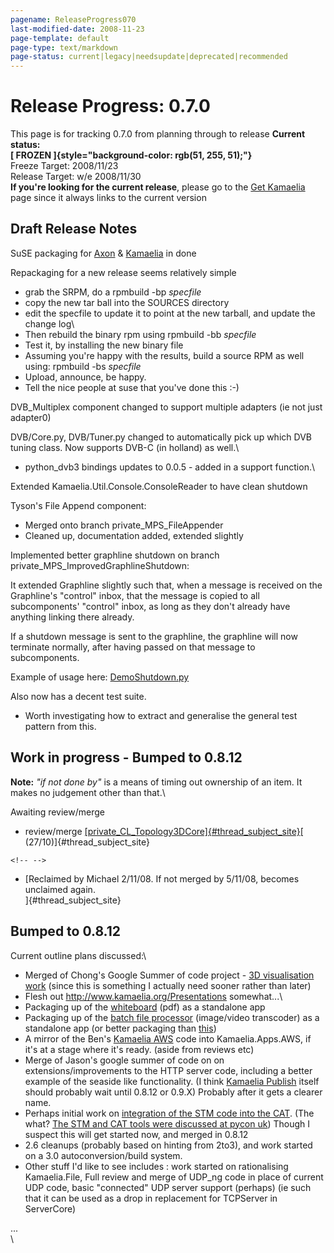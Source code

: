```yaml
---
pagename: ReleaseProgress070
last-modified-date: 2008-11-23
page-template: default
page-type: text/markdown
page-status: current|legacy|needsupdate|deprecated|recommended
---
```

Release Progress: 0.7.0
=======================

This page is for tracking 0.7.0 from planning through to release
**Current status:\
[ FROZEN ]{style="background-color: rgb(51, 255, 51);"}**\
Freeze Target: 2008/11/23\
Release Target: w/e 2008/11/30\
**If you\'re looking for the current release**, please go to the [Get Kamaelia](GetKamaelia.html) page since it always links to the current version

Draft Release Notes
-------------------

SuSE packaging for
[Axon](http://rpm.pbone.net/index.php3/stat/4/idpl/9272711/com/python-axon-1.5.1-1.1.i586.rpm.html)
&
[Kamaelia](http://rpm.pbone.net/index.php3/stat/4/idpl/9308970/com/python-kamaelia-0.5.0-1.1.i586.rpm.html)
in done

Repackaging for a new release seems relatively simple

-   grab the SRPM, do a rpmbuild -bp *specfile*
-   copy the new tar ball into the SOURCES directory
-   edit the specfile to update it to point at the new tarball, and
    update the change log\
-   Then rebuild the binary rpm using rpmbuild -bb *specfile*
-   Test it, by installing the new binary file
-   Assuming you\'re happy with the results, build a source RPM as well
    using: rpmbuild -bs *specfile*
-   Upload, announce, be happy.
-   Tell the nice people at suse that you\'ve done this :-)

DVB\_Multiplex component changed to support multiple adapters (ie not
just adapter0)

DVB/Core.py, DVB/Tuner.py changed to automatically pick up which DVB
tuning class. Now supports DVB-C (in holland) as well.\

-   python\_dvb3 bindings updates to 0.0.5 - added in a support
    function.\

Extended Kamaelia.Util.Console.ConsoleReader to have clean shutdown

Tyson\'s File Append component:

-   Merged onto branch private\_MPS\_FileAppender
-   Cleaned up, documentation added, extended slightly

Implemented better graphline shutdown on branch
private\_MPS\_ImprovedGraphlineShutdown:

It extended Graphline slightly such that, when a message is received on
the Graphline\'s \"control\" inbox, that the message is copied to all
subcomponents\' \"control\" inbox, as long as they don\'t already have
anything linking there already.

If a shutdown message is sent to the graphline, the graphline will now
terminate normally, after having passed on that message to
subcomponents.

Example of usage here:
[DemoShutdown.py](http://kamaelia.googlecode.com/svn/branches/private_MPS_ImprovedGraphlineShutdown/Kamaelia/Examples/UsingChassis/Graphline/DemoShutdown.py)

Also now has a decent test suite.

-   Worth investigating how to extract and generalise the general test
    pattern from this.

Work in progress - Bumped to 0.8.12 
-----------------------------------

**Note:** *\"if not done by\"* is a means of timing out ownership of an
item. It makes no judgement other than that.\

Awaiting review/merge

-   review/merge
    [[private\_CL\_Topology3DCore]{#thread_subject_site}](http://groups.google.com/group/kamaelia/browse_frm/thread/599eefa8ee835b5b)[
    (27/10)]{#thread_subject_site}

```{=html}
<!-- -->
```
-   [Reclaimed by Michael 2/11/08. If not merged by 5/11/08, becomes
    unclaimed again.\
    ]{#thread_subject_site}

Bumped to 0.8.12 
----------------

Current outline plans discussed:\

-   Merged of Chong\'s Google Summer of code project - [3D visualisation work](/Developers/Projects/3DTopologyVisualiser.html)
    (since this is something I actually need sooner rather than later)
-   Flesh out http://www.kamaelia.org/Presentations somewhat\...\
-   Packaging up of the
    [whiteboard](http://www.kamaelia.org/t/TN-LinuxFormat-Kamaelia.pdf)
    (pdf) as a standalone app
-   Packaging up of the [batch file
    processor](http://code.google.com/p/kamaelia/source/browse/branches/private_MPS_Participate/Apps/FileProcessor/App/BatchFileProcessor.py)
    (image/video transcoder) as a standalone app (or better packaging
    than
    [this](http://http//www.kamaelia.org/release/Kamaelia-FileProcessor-0.1.0.tar.gz))
-   A mirror of the Ben\'s [Kamaelia AWS](http://code.google.com/p/kamaelia-aws/) code into
    Kamaelia.Apps.AWS, if it\'s at a stage where it\'s ready. (aside from reviews etc)
-   Merge of Jason\'s google summer of code on on
    extensions/improvements to the HTTP server code, including a better
    example of the seaside like functionality. (I think [Kamaelia Publish](/Developers/Projects/KamaeliaPublish.html)
    itself should probably wait until 0.8.12 or 0.9.X) Probably after it
    gets a clearer name.
-   Perhaps initial work on [integration of the STM code into the
    CAT](http://groups.google.com/group/kamaelia/browse_frm/thread/7c9fe6a4202303e5).
    (The what? [The STM and CAT tools were discussed at pycon
    uk](http://www.slideshare.net/kamaelian/sharing-data-and-services-safely-in-concurrent-systems-using-kamaelia-presentation/))
    Though I suspect this will get started now, and merged in 0.8.12
-   2.6 cleanups (probably based on hinting from 2to3), and work started
    on a 3.0 autoconversion/build system.
-   Other stuff I\'d like to see includes : work started on
    rationalising Kamaelia.File, Full review and merge of UDP\_ng code
    in place of current UDP code, basic \"connected\" UDP server support
    (perhaps) (ie such that it can be used as a drop in replacement for
    TCPServer in ServerCore)

\...\
\
